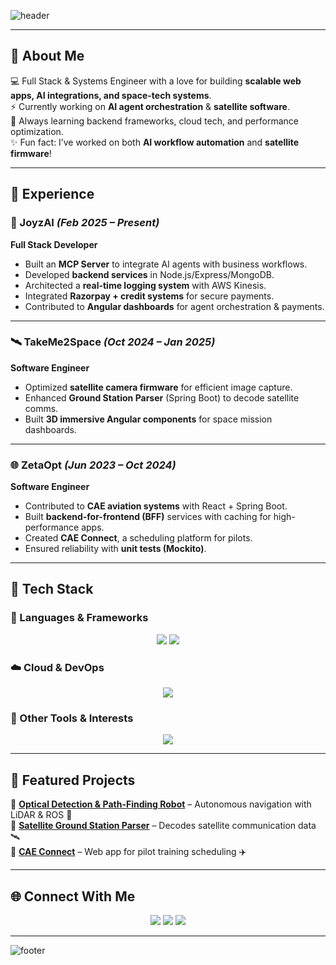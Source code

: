 <!-- Profile Banner -->
![header](https://capsule-render.vercel.app/api?type=waving&color=0:0f2027,100:2c5364&height=200&section=header&text=Hey%20there!%20I'm%20Jayanth%20👋&fontSize=30&fontColor=ffffff&animation=fadeIn)

---

## 🌟 About Me
💻 Full Stack & Systems Engineer with a love for building **scalable web apps, AI integrations, and space-tech systems**.  
⚡ Currently working on **AI agent orchestration** & **satellite software**.  
🌱 Always learning backend frameworks, cloud tech, and performance optimization.  
✨ Fun fact: I’ve worked on both **AI workflow automation** and **satellite firmware**!  

---

## 💼 Experience

### 🚀 JoyzAI *(Feb 2025 – Present)*
**Full Stack Developer**
- Built an **MCP Server** to integrate AI agents with business workflows.  
- Developed **backend services** in Node.js/Express/MongoDB.  
- Architected a **real-time logging system** with AWS Kinesis.  
- Integrated **Razorpay + credit systems** for secure payments.  
- Contributed to **Angular dashboards** for agent orchestration & payments.  

---

### 🛰 TakeMe2Space *(Oct 2024 – Jan 2025)*
**Software Engineer**
- Optimized **satellite camera firmware** for efficient image capture.  
- Enhanced **Ground Station Parser** (Spring Boot) to decode satellite comms.  
- Built **3D immersive Angular components** for space mission dashboards.  

---

### 🌐 ZetaOpt *(Jun 2023 – Oct 2024)*
**Software Engineer**
- Contributed to **CAE aviation systems** with React + Spring Boot.  
- Built **backend-for-frontend (BFF)** services with caching for high-performance apps.  
- Created **CAE Connect**, a scheduling platform for pilots.  
- Ensured reliability with **unit tests (Mockito)**.  

---

## 🔧 Tech Stack

### 🚀 Languages & Frameworks
<p align="center">
  <img src="https://skillicons.dev/icons?i=java,js,ts,python,cpp,c" />
  <img src="https://skillicons.dev/icons?i=spring,express,react,angular,nodejs" />
</p>

### ☁️ Cloud & DevOps
<p align="center">
  <img src="https://skillicons.dev/icons?i=aws,azure,docker,kubernetes,git" />
</p>

### 📡 Other Tools & Interests
<p align="center">
  <img src="https://skillicons.dev/icons?i=mongodb,postgres,opencv" />
</p>

---

## 🚀 Featured Projects
🔹 **[Optical Detection & Path-Finding Robot](#)** – Autonomous navigation with LiDAR & ROS 🚗  
🔹 **[Satellite Ground Station Parser](#)** – Decodes satellite communication data 🛰  
🔹 **[CAE Connect](#)** – Web app for pilot training scheduling ✈️  

---

## 🌐 Connect With Me
<p align="center">
  <a href="mailto:gandhamjayanth27@gmail.com"><img src="https://skillicons.dev/icons?i=gmail" /></a>
  <a href="https://www.linkedin.com/in/g-v-s-jayanth-4a7a8b195/"><img src="https://skillicons.dev/icons?i=linkedin" /></a>
  <a href="https://github.com/Jayanth19524"><img src="https://skillicons.dev/icons?i=github" /></a>
</p>

---

<!-- Footer -->
![footer](https://capsule-render.vercel.app/api?type=waving&color=0:2c5364,100:0f2027&height=120&section=footer)
